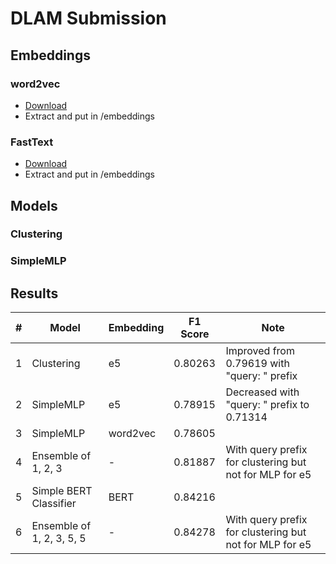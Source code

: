# DLAM Submission
## Embeddings
### word2vec
- [Download](https://drive.google.com/file/d/0B7XkCwpI5KDYNlNUTTlSS21pQmM/edit?resourcekey=0-wjGZdNAUop6WykTtMip30g)
- Extract and put in /embeddings

### FastText
- [Download](https://dl.fbaipublicfiles.com/fasttext/vectors-english/wiki-news-300d-1M.vec.zip)
- Extract and put in /embeddings

## Models
### Clustering

### SimpleMLP


## Results
| # | Model                     | Embedding | F1 Score | Note                                                    |
|---|---------------------------|-----------|----------|---------------------------------------------------------|
| 1 | Clustering                | e5        | 0.80263  | Improved from 0.79619 with "query: " prefix             |
| 2 | SimpleMLP                 | e5        | 0.78915  | Decreased with "query: " prefix to 0.71314              |
| 3 | SimpleMLP                 | word2vec  | 0.78605  |                                                         |
| 4 | Ensemble of 1, 2, 3       | -         | 0.81887  | With query prefix for clustering but not for MLP for e5 |
| 5 | Simple BERT Classifier    | BERT      | 0.84216  |                                                         |
| 6 | Ensemble of 1, 2, 3, 5, 5 | -         | 0.84278  | With query prefix for clustering but not for MLP for e5 |
